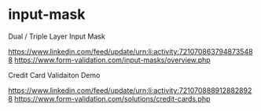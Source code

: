 # input-mask
Dual / Triple Layer Input Mask

https://www.linkedin.com/feed/update/urn:li:activity:7210708637948735488
https://www.form-validation.com/input-masks/overview.php

Credit Card Validaiton Demo

https://www.linkedin.com/feed/update/urn:li:activity:7210708889128828928
https://www.form-validation.com/solutions/credit-cards.php
